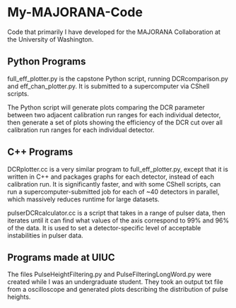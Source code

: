 # My-MAJORANA-Code
Code that primarily I have developed for the MAJORANA Collaboration at the University of Washington.

## Python Programs

full_eff_plotter.py is the capstone Python script, running DCRcomparison.py and eff_chan_plotter.py. 
It is submitted to a supercomputer via CShell scripts.

The Python script will generate plots comparing the DCR parameter between two adjacent calibration run ranges for each individual detector, then generate a set of plots showing the efficiency of the DCR cut over all calibration run ranges for each individual detector.

## C++ Programs

DCRplotter.cc is a very similar program to full_eff_plotter.py, except that it is written in C++ and packages graphs for each detector, instead of each calibration run. It is significantly faster, and with some CShell scripts, can run a supercomputer-submitted job for each of ~40 detectors in parallel, which massively reduces runtime for large datasets.

pulserDCRcalculator.cc is a script that takes in a range of pulser data, then iterates until it can find what values of the axis correspond to 99% and 96% of the data. It is used to set a detector-specific level of acceptable instabilities in pulser data.

## Programs made at UIUC

The files PulseHeightFiltering.py and PulseFilteringLongWord.py were created while I was an undergraduate student. They took an output txt file from a oscilloscope and generated plots describing the distribution of pulse heights.
